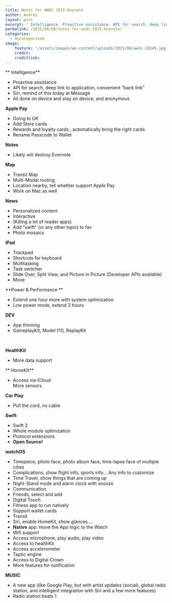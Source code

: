```yaml
---
title: Notes for WWDC 2015 Keynote
author: Audrey
layout: post
excerpt: ' Intelligence  Proactive assistance  API for search, deep link to application, convenient “back link”  Siri, remind of this today at Message  All done on device and stay on device, and anonymous'
permalink: /2015/06/08/notes-for-wwdc-2015-keynote/
categories:
  - Uncategorized
image:
    feature: '/assets/images/wp-content/uploads/2015/06/wwdc-20145.jpg'
    credit: 
    creditlink: 
---
```

** Intelligence**

  * Proactive assistance
  * API for search, deep link to application, convenient “back link&#8221;
  * Siri, remind of this today at Message
  * All done on device and stay on device, and anonymous

**Apple Pay**

  * Going to UK
  * Add Store cards
  * Rewards and loyalty cards , automatically bring the right cards
  * Rename Passcode to Wallet

**Notes**

  * Likely will destroy Evernote

**Map**

  * Transit Map
  * Multi-Modal routing
  * Location nearby, tell whether support Apple Pay
  * Work on Mac as well

**News**

  * Personalized content
  * Interactive
  * (Killing a lot of reader apps)
  * Add “swift” (or any other topic) to fav
  * Photo mosaics

**iPad**

  * Trackpad
  * Shortcuts for keyboard
  * Multitasking
  * Task switcher
  * Slide Over, Split View, and Picture in Picture (Developer APIs available)
  * Move

**Power & Performance **

  * Extend one hour more with system optimization
  * Low power mode, extend 3 hours

**DEV**

  * App thinning
  * GameplayKit, Model I?O, ReplayKit

&nbsp;

**HealthKit**

  * More data support

** HomeKit**

  * Access via iCloud  
    More sensors

**Car Play**

  * Pull the cord, no cable

**Swift**

  * Swift 2
  * Whole module optimization
  * Protocol extensions
  * **Open Source!**

**watchOS**

  * Timepiece, photo face, photo album face, time-lapse face of multiple cities
  * Complications, show flight info, sports info… Any info to customize
  * Time Travel, show things that are coming up
  * Night-Stand mode and alarm clock with snooze
  * Communication
  * Friends, select and add
  * Digital Touch
  * Fitness app to run natively
  * Support wallet cards
  * Transit
  * Siri, enable HomeKit, show glances….
  * **Native** app: move the App logic to the Watch
  * Wifi support
  * Access microphone, play audio, play video
  * Access to healthKit
  * Access accelerometer
  * Taptic engine
  * Access to Digital Crown
  * More features for notification

**MUSIC**

  * A new app (like Google Play, but with artist updates (social), global radio station, and intelligent integration with Siri and a few more features)
  * Radio station beats 1